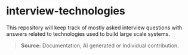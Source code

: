 # interview-technologies

<p>This repository will keep track of mostly asked interview questions with answers related to technologies used to build large scale systems.</p>

> **Source:** Documentation, AI generated or Individual contribution.
